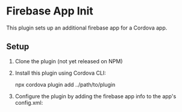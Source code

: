 # Firebase App Init

This plugin sets up an additional firebase app for a Cordova app.

## Setup

1. Clone the plugin (not yet released on NPM)

2. Install this plugin using Cordova CLI:

    npx cordova plugin add ../path/to/plugin

3. Configure the plugin by adding the firebase app info to the app's config.xml:

<preference name="com.airship.firebase.project_id" value="string:<PROJECT_NAME>" />
<preference name="com.airship.firebase.application_id" value="string:<APPLICATION_ID>" />
<preference name="com.airship.firebase.api_key" value="string:<API_KEY>" />
<preference name="com.airship.firebase.sender_id" value="string:<SENDER_ID>" />
<preference name="com.airship.firebase.app_name" value="string:<APP_NAME>" />

